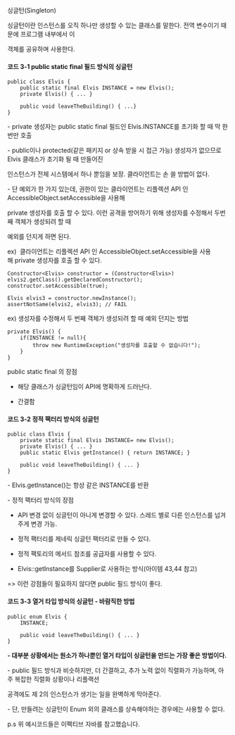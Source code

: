 싱글턴(Singleton)

싱글턴이란 인스턴스를 오직 하나만 생성할 수 있는 클래스를 말한다. 전역 변수이기 때문에 프로그램 내부에서 이

객체를 공유하며 사용한다.

#### **코드 3-1 public static final 필드 방식의 싱글턴**

```
public class Elvis {
    public static final Elvis INSTANCE = new Elvis();
    private Elvis() { ... }

    public void leaveTheBuilding() { ...}
}
```

\- private 생성자는 public static final 필드인 Elvis.INSTANCE를 초기화 할 때 딱 한 번만 호출

\- public이나 protected(같은 패키지 or 상속 받을 시 접근 가능) 생성자가 없으므로 Elvis 클래스가 초기화 될 때 만들어진

인스턴스가 전체 시스템에서 하나 뿐임을 보장. 클라이언트는 손 쓸 방법이 없다.

\- 단 예외가 한 가지 있는데, 권한이 있는 클라이언트는 리플렉션 API 인 AccessibleObject.setAccessible을 사용해

private 생성자를 호출 할 수 있다. 이런 공격을 방어하기 위해 생성자를 수정해서 두번째 객체가 생성되려 할 때

예외를 던지게 하면 된다.

ex)  클라이언트는 리플렉션 API 인 AccessibleObject.setAccessible을 사용해 private 생성자를 호출 할 수 있다.

```
Constructor<Elvis> constructor = (Constructor<Elvis>) elvis2.getClass().getDeclaredConstructor();
constructor.setAccessible(true);

Elvis elvis3 = constructor.newInstance();
assertNotSame(elvis2, elvis3); // FAIL
```

ex) 생성자를 수정해서 두 번째 객체가 생성되려 할 때 예외 던지는 방법

```
private Elvis() {
	if(INSTANCE != null){
		throw new RuntimeException("생성자를 호출할 수 없습니다!");
	}
}
```

public static final 의 장점

- 해당 클래스가 싱글턴임이 API에 명확하게 드러난다.

- 간결함

#### **코드 3-2 정적 팩터리 방식의 싱글턴**

```
public class Elvis {
    private static final Elvis INSTANCE= new Elvis();
    private Elvis() { ... }
    public static Elvis getInstance() { return INSTANCE; }

    public void leaveTheBuilding() { ... }
}
```

\- Elvis.getInstance()는 항상 같은 INSTANCE를 반환

\- 정적 팩터리 방식의 장점

- API 변경 없이 싱글턴이 아니게 변경할 수 있다. 스레드 별로 다른 인스턴스를 넘겨주게 변경 가능.

- 정적 팩터리를 제네릭 싱글턴 팩터리로 만들 수 있다.

- 정적 팩토리의 메서드 참조를 공급자를 사용할 수 있다.

- Elvis::getInstance를 Supplier로 사용하는 방식(아이템 43,44 참고)

\=> 이런 강점들이 필요하지 않다면 public 필드 방식이 좋다.

#### **코드 3-3 열거 타입 방식의 싱글턴 - 바람직한 방법**

```
public enum Elvis {
    INSTANCE;

    public void leaveTheBuilding() { ... }
}
```

**\- 대부분 상황에서는 원소가 하나뿐인 열거 타입이 싱글턴을 만드는 가장 좋은 방법이다.**

\- public 필드 방식과 비슷하지만, 더 간결하고, 추가 노력 없이 직렬화가 가능하며, 아주 복잡한 직렬화 상황이나 리플랙션

공격에도 제 2의 인스턴스가 생기는 일을 완벽하게 막아준다.

\- 단, 만들려는 싱글턴이 Enum 외의 클래스를 상속해야하는 경우에는 사용할 수 없다.

p.s 위 예시코드들은 이펙티브 자바를 참고했습니다.
